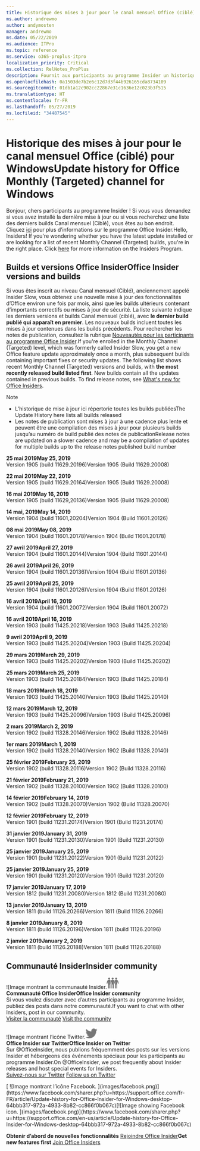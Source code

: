 ```yaml
---
title: Historique des mises à jour pour le canal mensuel Office (ciblé)
ms.author: andrewmo
author: andymosten
manager: andrewmo
ms.date: 05/22/2019
ms.audience: ITPro
ms.topic: reference
ms.service: o365-proplus-itpro
localization_priority: Critical
ms.collection: RelNotes_ProPlus
description: Fournit aux participants au programme Insider un historique des mises à jour pour les versions Canal mensuel (ciblé) pour ordinateur de bureau Windows
ms.openlocfilehash: 0a1503de7b2e6c12d7d3f44b926165cda8734109
ms.sourcegitcommit: 01db1a12c902cc22867e31c1636e12c023b3f515
ms.translationtype: HT
ms.contentlocale: fr-FR
ms.lasthandoff: 05/27/2019
ms.locfileid: "34487545"
---
```

# <a name="update-history-for-office-monthly-targeted-channel-for-windows"></a><span data-ttu-id="b5132-103">Historique des mises à jour pour le canal mensuel Office (ciblé) pour Windows</span><span class="sxs-lookup"><span data-stu-id="b5132-103">Update history for Office Monthly (Targeted) channel for Windows</span></span>

<span data-ttu-id="b5132-p101">Bonjour, chers participants au programme Insider ! Si vous vous demandez si vous avez installé la dernière mise à jour ou si vous recherchez une liste des derniers builds Canal mensuel (Ciblé), vous êtes au bon endroit. Cliquez [ici](https://insider.office.com/) pour plus d’informations sur le programme Office Insider.</span><span class="sxs-lookup"><span data-stu-id="b5132-p101">Hello, Insiders! If you're wondering whether you have the latest update installed or are looking for a list of recent Monthly Channel (Targeted) builds, you're in the right place. Click [here](https://insider.office.com/) for more information on the Insiders Program.</span></span>

## <a name="office-insider-versions-and-builds"></a><span data-ttu-id="b5132-107">Builds et versions Office Insider</span><span class="sxs-lookup"><span data-stu-id="b5132-107">Office Insider versions and builds</span></span>

<span data-ttu-id="b5132-p102">Si vous êtes inscrit au niveau Canal mensuel (Ciblé), anciennement appelé Insider Slow, vous obtenez une nouvelle mise à jour des fonctionnalités d’Office environ une fois par mois, ainsi que les builds ultérieurs contenant d’importants correctifs ou mises à jour de sécurité. La liste suivante indique les derniers versions et builds Canal mensuel (ciblé), avec **le dernier build publié qui apparaît en premier**. Les nouveaux builds incluent toutes les mises à jour contenues dans les builds précédents. Pour rechercher les notes de publication, consultez la rubrique [Nouveautés pour les participants au programme Office Insider](https://support.office.com/fr-FR/article/what-s-new-for-office-insiders-c152d1e2-96ff-4ce9-8c14-e74e13847a24).</span><span class="sxs-lookup"><span data-stu-id="b5132-p102">If you're enrolled in the Monthly Channel (Targeted) level, which was formerly called Insider Slow, you get a new Office feature update approximately once a month, plus subsequent builds containing important fixes or security updates. The following list shows recent Monthly Channel (Targeted) versions and builds, with **the most recently released build listed first**. New builds contain all the updates contained in previous builds. To find release notes, see [What's new for Office Insiders](https://support.office.com/en-us/article/what-s-new-for-office-insiders-c152d1e2-96ff-4ce9-8c14-e74e13847a24).</span></span>

> [!NOTE]
> - <span data-ttu-id="b5132-112">L’historique de mise à jour ici répertorie toutes les builds publiées</span><span class="sxs-lookup"><span data-stu-id="b5132-112">The Update History here lists all builds released</span></span>
> - <span data-ttu-id="b5132-113">Les notes de publication sont mises à jour à une cadence plus lente et peuvent être une compilation des mises à jour pour plusieurs builds jusqu’au numéro de build publié des notes de publication</span><span class="sxs-lookup"><span data-stu-id="b5132-113">Release notes are updated on a slower cadence and may be a compilation of updates for multiple builds up to the release notes published build number</span></span>

[//]: # (NE PAS SUPPRIMER)

<span data-ttu-id="b5132-115">**25 mai 2019**</span><span class="sxs-lookup"><span data-stu-id="b5132-115">**May 25, 2019**</span></span><br/>
<span data-ttu-id="b5132-116">Version 1905 (build 11629.20196)</span><span class="sxs-lookup"><span data-stu-id="b5132-116">Version 1905 (Build 11629.20008)</span></span><br/>

<span data-ttu-id="b5132-117">**22 mai 2019**</span><span class="sxs-lookup"><span data-stu-id="b5132-117">**May 22, 2019**</span></span><br/> <span data-ttu-id="b5132-118">Version 1905 (build 11629.20164)</span><span class="sxs-lookup"><span data-stu-id="b5132-118">Version 1905 (Build 11629.20008)</span></span><br/>

<span data-ttu-id="b5132-119">**16 mai 2019**</span><span class="sxs-lookup"><span data-stu-id="b5132-119">**May 16, 2019**</span></span><br/>
<span data-ttu-id="b5132-120">Version 1905 (build 11629,20136)</span><span class="sxs-lookup"><span data-stu-id="b5132-120">Version 1905 (Build 11629.20008)</span></span><br/>

<span data-ttu-id="b5132-121">**14 mai, 2019**</span><span class="sxs-lookup"><span data-stu-id="b5132-121">**May 14, 2019**</span></span><br/>
<span data-ttu-id="b5132-122">Version 1904 (build 11601,20204)</span><span class="sxs-lookup"><span data-stu-id="b5132-122">Version 1904 (Build 11601.20126)</span></span><br/>

<span data-ttu-id="b5132-123">**08 mai 2019**</span><span class="sxs-lookup"><span data-stu-id="b5132-123">**May 08, 2019**</span></span><br/>
<span data-ttu-id="b5132-124">Version 1904 (build 11601.20178)</span><span class="sxs-lookup"><span data-stu-id="b5132-124">Version 1904 (Build 11601.20178)</span></span><br/>

<span data-ttu-id="b5132-125">**27 avril 2019**</span><span class="sxs-lookup"><span data-stu-id="b5132-125">**April 27, 2019**</span></span><br/>
<span data-ttu-id="b5132-126">Version 1904 (build 11601.20144)</span><span class="sxs-lookup"><span data-stu-id="b5132-126">Version 1904 (Build 11601.20144)</span></span><br/>

<span data-ttu-id="b5132-127">**26 avril 2019**</span><span class="sxs-lookup"><span data-stu-id="b5132-127">**April 26, 2019**</span></span><br/>
<span data-ttu-id="b5132-128">Version 1904 (build 11601.20136)</span><span class="sxs-lookup"><span data-stu-id="b5132-128">Version 1904 (Build 11601.20136)</span></span><br/>

<span data-ttu-id="b5132-129">**25 avril 2019**</span><span class="sxs-lookup"><span data-stu-id="b5132-129">**April 25, 2019**</span></span><br/>
<span data-ttu-id="b5132-130">Version 1904 (build 11601.20126)</span><span class="sxs-lookup"><span data-stu-id="b5132-130">Version 1904 (Build 11601.20126)</span></span><br/>

<span data-ttu-id="b5132-131">**16 avril 2019**</span><span class="sxs-lookup"><span data-stu-id="b5132-131">**April 16, 2019**</span></span><br/>
<span data-ttu-id="b5132-132">Version 1904 (build 11601.20072)</span><span class="sxs-lookup"><span data-stu-id="b5132-132">Version 1904 (Build 11601.20072)</span></span><br/>

<span data-ttu-id="b5132-133">**16 avril 2019**</span><span class="sxs-lookup"><span data-stu-id="b5132-133">**April 16, 2019**</span></span><br/>
<span data-ttu-id="b5132-134">Version 1903 (build 11425.20218)</span><span class="sxs-lookup"><span data-stu-id="b5132-134">Version 1903 (Build 11425.20218)</span></span><br/>

<span data-ttu-id="b5132-135">**9 avril 2019**</span><span class="sxs-lookup"><span data-stu-id="b5132-135">**April 9, 2019**</span></span><br/>
<span data-ttu-id="b5132-136">Version 1903 (build 11425.20204)</span><span class="sxs-lookup"><span data-stu-id="b5132-136">Version 1903 (Build 11425.20204)</span></span><br/>

<span data-ttu-id="b5132-137">**29 mars 2019**</span><span class="sxs-lookup"><span data-stu-id="b5132-137">**March 29, 2019**</span></span><br/> <span data-ttu-id="b5132-138">Version 1903 (build 11425.20202)</span><span class="sxs-lookup"><span data-stu-id="b5132-138">Version 1903 (Build 11425.20202)</span></span><br/>

<span data-ttu-id="b5132-139">**25 mars 2019**</span><span class="sxs-lookup"><span data-stu-id="b5132-139">**March 25, 2019**</span></span><br/> <span data-ttu-id="b5132-140">Version 1903 (build 11425.20184)</span><span class="sxs-lookup"><span data-stu-id="b5132-140">Version 1903 (Build 11425.20184)</span></span><br/>

<span data-ttu-id="b5132-141">**18 mars 2019**</span><span class="sxs-lookup"><span data-stu-id="b5132-141">**March 18, 2019**</span></span><br/> <span data-ttu-id="b5132-142">Version 1903 (build 11425.20140)</span><span class="sxs-lookup"><span data-stu-id="b5132-142">Version 1903 (Build 11425.20140)</span></span><br/>

<span data-ttu-id="b5132-143">**12 mars 2019**</span><span class="sxs-lookup"><span data-stu-id="b5132-143">**March 12, 2019**</span></span><br/> <span data-ttu-id="b5132-144">Version 1903 (build 11425.20096)</span><span class="sxs-lookup"><span data-stu-id="b5132-144">Version 1903 (Build 11425.20096)</span></span><br/>

<span data-ttu-id="b5132-145">**2 mars 2019**</span><span class="sxs-lookup"><span data-stu-id="b5132-145">**March 2, 2019**</span></span><br/> <span data-ttu-id="b5132-146">Version 1902 (build 11328.20146)</span><span class="sxs-lookup"><span data-stu-id="b5132-146">Version 1902 (Build 11328.20146)</span></span><br/>

<span data-ttu-id="b5132-147">**1er mars 2019**</span><span class="sxs-lookup"><span data-stu-id="b5132-147">**March 1, 2019**</span></span><br/> <span data-ttu-id="b5132-148">Version 1902 (build 11328.20140)</span><span class="sxs-lookup"><span data-stu-id="b5132-148">Version 1902 (Build 11328.20140)</span></span><br/>

<span data-ttu-id="b5132-149">**25 février 2019**</span><span class="sxs-lookup"><span data-stu-id="b5132-149">**February 25, 2019**</span></span><br/> <span data-ttu-id="b5132-150">Version 1902 (build 11328.20116)</span><span class="sxs-lookup"><span data-stu-id="b5132-150">Version 1902 (Build 11328.20116)</span></span><br/>

<span data-ttu-id="b5132-151">**21 février 2019**</span><span class="sxs-lookup"><span data-stu-id="b5132-151">**February 21, 2019**</span></span><br/> <span data-ttu-id="b5132-152">Version 1902 (build 11328.20100)</span><span class="sxs-lookup"><span data-stu-id="b5132-152">Version 1902 (Build 11328.20100)</span></span><br/>

<span data-ttu-id="b5132-153">**14 février 2019**</span><span class="sxs-lookup"><span data-stu-id="b5132-153">**February 14, 2019**</span></span><br/> <span data-ttu-id="b5132-154">Version 1902 (build 11328.20070)</span><span class="sxs-lookup"><span data-stu-id="b5132-154">Version 1902 (Build 11328.20070)</span></span><br/>

<span data-ttu-id="b5132-155">**12 février 2019**</span><span class="sxs-lookup"><span data-stu-id="b5132-155">**February 12, 2019**</span></span><br/> <span data-ttu-id="b5132-156">Version 1901 (build 11231.20174)</span><span class="sxs-lookup"><span data-stu-id="b5132-156">Version 1901 (Build 11231.20174)</span></span><br/>

<span data-ttu-id="b5132-157">**31 janvier 2019**</span><span class="sxs-lookup"><span data-stu-id="b5132-157">**January 31, 2019**</span></span><br/> <span data-ttu-id="b5132-158">Version 1901 (build 11231.20130)</span><span class="sxs-lookup"><span data-stu-id="b5132-158">Version 1901 (Build 11231.20130)</span></span><br/> 

<span data-ttu-id="b5132-159">**25 janvier 2019**</span><span class="sxs-lookup"><span data-stu-id="b5132-159">**January 25, 2019**</span></span><br/> <span data-ttu-id="b5132-160">Version 1901 (build 11231.20122)</span><span class="sxs-lookup"><span data-stu-id="b5132-160">Version 1901 (Build 11231.20122)</span></span><br/> 

<span data-ttu-id="b5132-161">**25 janvier 2019**</span><span class="sxs-lookup"><span data-stu-id="b5132-161">**January 25, 2019**</span></span><br/> <span data-ttu-id="b5132-162">Version 1901 (build 11231.20120)</span><span class="sxs-lookup"><span data-stu-id="b5132-162">Version 1901 (Build 11231.20120)</span></span><br/> 

<span data-ttu-id="b5132-163">**17 janvier 2019**</span><span class="sxs-lookup"><span data-stu-id="b5132-163">**January 17, 2019**</span></span><br/> <span data-ttu-id="b5132-164">Version 1812 (build 11231.20080)</span><span class="sxs-lookup"><span data-stu-id="b5132-164">Version 1812 (Build 11231.20080)</span></span><br/> 

<span data-ttu-id="b5132-165">**13 janvier 2019**</span><span class="sxs-lookup"><span data-stu-id="b5132-165">**January 13, 2019**</span></span><br/> <span data-ttu-id="b5132-166">Version 1811 (build 11126.20266)</span><span class="sxs-lookup"><span data-stu-id="b5132-166">Version 1811 (Build 11126.20266)</span></span><br/>

<span data-ttu-id="b5132-167">**8 janvier 2019**</span><span class="sxs-lookup"><span data-stu-id="b5132-167">**January 8, 2019**</span></span><br/> <span data-ttu-id="b5132-168">Version 1811 (build 11126.20196)</span><span class="sxs-lookup"><span data-stu-id="b5132-168">Version 1811 (build 11126.20196)</span></span><br/> 

<span data-ttu-id="b5132-169">**2 janvier 2019**</span><span class="sxs-lookup"><span data-stu-id="b5132-169">**January 2, 2019**</span></span><br/> <span data-ttu-id="b5132-170">Version 1811 (build 11126.20188)</span><span class="sxs-lookup"><span data-stu-id="b5132-170">Version 1811 (build 11126.20188)</span></span><br/> 


## <a name="insider-community"></a><span data-ttu-id="b5132-171">Communauté Insider</span><span class="sxs-lookup"><span data-stu-id="b5132-171">Insider community</span></span>

<span data-ttu-id="b5132-172">![Image montrant la communauté Insider.</span><span class="sxs-lookup"><span data-stu-id="b5132-172">![Image showing insider community.</span></span> ](images/insidercommunity.png)<br/>
<span data-ttu-id="b5132-173">**Communauté Office Insider**</span><span class="sxs-lookup"><span data-stu-id="b5132-173">**Office Insider community**</span></span><br/> <span data-ttu-id="b5132-174">Si vous voulez discuter avec d’autres participants au programme Insider, publiez des posts dans notre communauté.</span><span class="sxs-lookup"><span data-stu-id="b5132-174">If you want to chat with other Insiders, post in our community.</span></span><br/><span data-ttu-id="b5132-175"> 
[Visiter la communauté](https://go.microsoft.com/fwlink/?linkid=843493)</span><span class="sxs-lookup"><span data-stu-id="b5132-175"> 
[Visit the community](https://go.microsoft.com/fwlink/?linkid=843493)</span></span><br/> 

<span data-ttu-id="b5132-176">![Image montrant l’icône Twitter.</span><span class="sxs-lookup"><span data-stu-id="b5132-176">![Image showing twitter icon.</span></span> ](images/twitter.png)<br/>
<span data-ttu-id="b5132-177">**Office Insider sur Twitter**</span><span class="sxs-lookup"><span data-stu-id="b5132-177">**Office Insider on Twitter**</span></span><br/> <span data-ttu-id="b5132-178">Sur @OfficeInsider, nous publions fréquemment des posts sur les versions Insider et hébergeons des événements spéciaux pour les participants au programme Insider.</span><span class="sxs-lookup"><span data-stu-id="b5132-178">On @OfficeInsider, we post frequently about Insider releases and host special events for Insiders.</span></span><br/><span data-ttu-id="b5132-179"> 
[Suivez-nous sur Twitter](https://go.microsoft.com/fwlink/?linkid=717717)</span><span class="sxs-lookup"><span data-stu-id="b5132-179"> 
[Follow us on Twitter](https://go.microsoft.com/fwlink/?linkid=717717)</span></span><br/> 

<span data-ttu-id="b5132-180">
  [
  ![Image montrant l’icône Facebook. ](images/facebook.png)](https://www.facebook.com/sharer.php?u=https://support.office.com/fr-FR/article/Update-history-for-Office-Insider-for-Windows-desktop-64bbb317-972a-4933-8b82-cc866f0b067c)</span><span class="sxs-lookup"><span data-stu-id="b5132-180">[![Image showing Facebook icon. ](images/facebook.png)](https://www.facebook.com/sharer.php?u=https://support.office.com/en-us/article/Update-history-for-Office-Insider-for-Windows-desktop-64bbb317-972a-4933-8b82-cc866f0b067c)</span></span>       


<span data-ttu-id="b5132-181">**Obtenir d’abord de nouvelles fonctionnalités**
[Rejoindre Office Insider](https://insider.office.com/)</span><span class="sxs-lookup"><span data-stu-id="b5132-181">**Get new features first**
[Join Office Insiders](https://insider.office.com/)</span></span>
